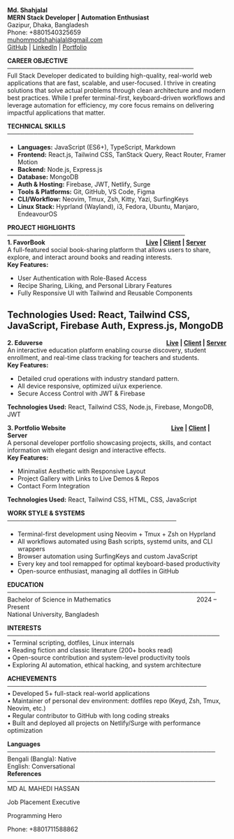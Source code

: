 **Md. Shahjalal**  
**MERN Stack Developer | Automation Enthusiast**  
Gazipur, Dhaka, Bangladesh  
Phone: \+8801540325659  
muhommodshahjalal@gmail.com  
[GitHub](http://github.com/shahjalal-labs) | [LinkedIn](http://linkedin.com/in/shahjalal-labs) | [Portfolio](http://shahjalal-mern.surge.sh)

**CAREER OBJECTIVE ───────────────────────────────────────────**  
Full Stack Developer dedicated to building high-quality, real-world web applications that are fast, scalable, and user-focused. I thrive in creating solutions that solve actual problems through clean architecture and modern best practices. While I prefer terminal-first, keyboard-driven workflows and leverage automation for efficiency, my core focus remains on delivering impactful applications that matter.

**TECHNICAL SKILLS** ───────────────────────────────────────────

- **Languages:** JavaScript (ES6+), TypeScript, Markdown
- **Frontend:** React.js, Tailwind CSS, TanStack Query, React Router, Framer Motion
- **Backend:** Node.js, Express.js
- **Database:** MongoDB
- **Auth & Hosting:** Firebase, JWT, Netlify, Surge
- **Tools & Platforms:** Git, GitHub, VS Code, Figma
- **CLI/Workflow:** Neovim, Tmux, Zsh, Kitty, Yazi, SurfingKeys
- **Linux Stack:** Hyprland (Wayland), i3, Fedora, Ubuntu, Manjaro, EndeavourOS

**PROJECT HIGHLIGHTS** ─────────────────────────────────────────  
 **1\. FavorBook                  [Live](https://flavor-book.surge.sh/) | [Client](https://github.com/shahjalal-labs/eduverse-client) | [Server](https://github.com/shahjalal-labs/flavor-book-server)**  
A full-featured social book-sharing platform that allows users to share, explore, and interact around books and reading interests.  
**Key Features:**

- User Authentication with Role-Based Access
- Recipe Sharing, Liking, and Personal Library Features
- Fully Responsive UI with Tailwind and Reusable Components

## **Technologies Used:** React, Tailwind CSS, JavaScript, Firebase Auth, Express.js, MongoDB

**2\. Eduverse                     [Live](https://edu-verse.surge.sh/) | [Client](https://github.com/shahjalal-labs/eduverse-client) | [Server](http://www.chakngu.url/)**  
An interactive education platform enabling course discovery, student enrollment, and real-time class tracking for teachers and students.  
**Key Features:**

- Detailed crud operations with industry standard pattern.
- All device responsive, optimized ui/ux experience.
- Secure Access Control with JWT & Firebase

**Technologies Used:** React, Tailwind CSS, Node.js, Firebase, MongoDB, JWT

**3\. Portfolio Website                  [Live](http://shahjalal-mern.surge.sh/) | [Client](https://github.com/shahjalal-labs/shahjalal-portfolio-v2) | Server**  
A personal developer portfolio showcasing projects, skills, and contact information with elegant design and interactive effects.  
**Key Features:**

- Minimalist Aesthetic with Responsive Layout
- Project Gallery with Links to Live Demos & Repos
- Contact Form Integration

**Technologies Used:** React, Tailwind CSS, HTML, CSS, JavaScript

**WORK STYLE & SYSTEMS** ───────────────────────────────────────

- Terminal-first development using Neovim \+ Tmux \+ Zsh on Hyprland
- All workflows automated using Bash scripts, systemd units, and CLI wrappers
- Browser automation using SurfingKeys and custom JavaScript
- Every key and tool remapped for optimal keyboard-based productivity
- Open-source enthusiast, managing all dotfiles in GitHub

**EDUCATION ────────────────────────────────────────────────**  
Bachelor of Science in Mathematics              2024 – Present  
National University, Bangladesh

**INTERESTS** ─────────────────────────────────────────────────  
• Terminal scripting, dotfiles, Linux internals  
• Reading fiction and classic literature (200+ books read)  
• Open-source contribution and system-level productivity tools  
• Exploring AI automation, ethical hacking, and system architecture

**ACHIEVEMENTS ──────────────────────────────────────────────**  
• Developed 5+ full-stack real-world applications  
• Maintainer of personal dev environment: dotfiles repo (Keyd, Zsh, Tmux, Neovim, etc.)  
• Regular contributor to GitHub with long coding streaks  
• Built and deployed all projects on Netlify/Surge with performance optimization

**Languages ────────────────────────────────────────────────**  
 Bengali (Bangla): Native  
 English: Conversational  
**References ────────────────────────────────────────────────**  
MD AL MAHEDI HASSAN

Job Placement Executive

Programming Hero

Phone: \+8801711588862
